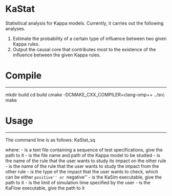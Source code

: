 # KaStat
Statisitical analysis for Kappa models. Currently, it carries out the following analyses.
1. Estimate the probability of a certain type of influence between two given Kappa rules.
2. Output the causal core that contributes most to the existence of the influence between the given Kappa rules.

# Compile 
----------------
mkdir build
cd build
cmake -DCMAKE_CXX_COMPILER=clang-omp++ ../src
make

# Usage
----------------
The command line is as follows:
        KaStat_sq <testfile> <modelfile> <ruleAname> <ruleBname> <influType> <KaSim> <simulationTime> <KaFlow>
        
where:
    - <testfile> is a text file containing a sequence of test specifications, give the path to it
    - <modelfile> is the file name and path of the Kappa model to be studied
    - <ruleAname> is the name of the rule that the user wants to study its impact on the other rule
    - <ruleBname> is the name of the rule that the user wants to study the impact from the other rule
    - <influType> is the type of the impact that the user wants to check, which can be either ``positive'' or ``negative''
    - <KaSim> is the KaSim executable, give the path to it
    - <simulationTime> is the limit of simulation time specified by the user
    - <KaFlow> is the KaFlow executable, give the path to it

